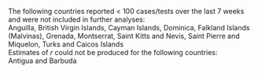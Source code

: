 The following countries reported < 100 cases/tests over the last 7 weeks and were not included in further analyses:<br>Anguilla, British Virgin Islands, Cayman Islands, Dominica, Falkland Islands (Malvinas), Grenada, Montserrat, Saint Kitts and Nevis, Saint Pierre and Miquelon, Turks and Caicos Islands
<br>
Estimates of *r* could not be produced for the following countries:<br>Antigua and Barbuda
<br>
